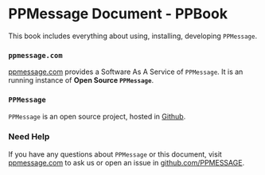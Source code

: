 # PPMessage Document - PPBook

This book includes everything about using, installing, developing `PPMessage`.

### `ppmessage.com` 

[ppmessage.com](https://ppmessage.com) provides a Software As A Service of `PPMessage`. It is an running instance of **Open Source `PPMessage`**.

### `PPMessage`
`PPMessage` is an open source project, hosted in [Github](https://github.com/PPMESSAGE/ppmessage.git).

### Need Help

If you have any questions about `PPMessage` or this document, visit [ppmessage.com](https://ppmessage.com) to ask us or open an issue in [github.com/PPMESSAGE](https://github.com/PPMESSAGE/ppmessage.git).
